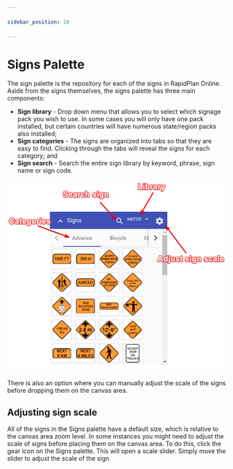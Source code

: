 ```yaml
---

sidebar_position: 10

---
```

# Signs Palette

The sign palette is the repository for each of the signs in RapidPlan Online. Aside from the signs themselves, the signs palette has three main components:

- **Sign library** - Drop down menu that allows you to select which signage pack you wish to use. In some cases you will only have one pack installed, but certain countries will have numerous state/region packs also installed;
- **Sign categories** - The signs are organized into tabs so that they are easy to find. Clicking through the tabs will reveal the signs for each category; and
- **Sign search** - Search the entire sign library by keyword, phrase, sign name or sign code.

![Sign Palette](./Assets/Sign_Palette.png)

There is also an option where you can manually adjust the scale of the signs before dropping them on the canvas area.

## Adjusting sign scale

All of the signs in the Signs palette have a default size, which is relative to the canvas area zoom level. In some instances you might need to adjust the scale of signs before placing them on the canvas area. To do this, click the gear icon on the Signs palette. This will open a scale slider. Simply move the slider to adjust the scale of the sign.
